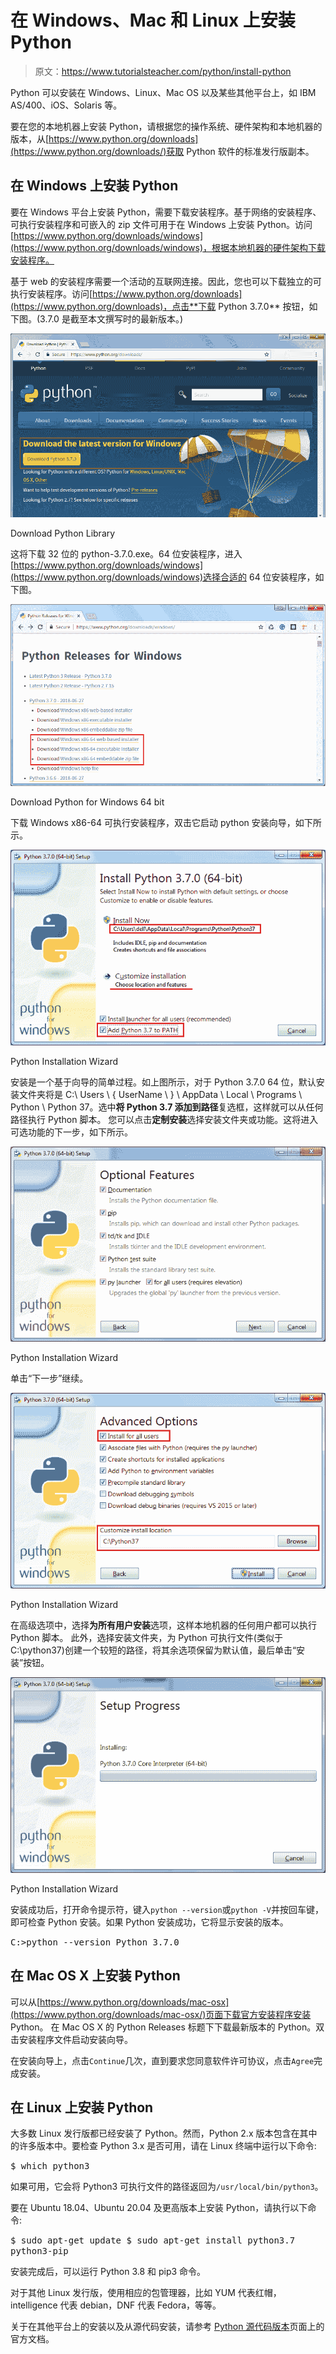 # 在 Windows、Mac 和 Linux 上安装 Python

> 原文：<https://www.tutorialsteacher.com/python/install-python>

Python 可以安装在 Windows、Linux、Mac OS 以及某些其他平台上，如 IBM AS/400、iOS、Solaris 等。

要在您的本地机器上安装 Python，请根据您的操作系统、硬件架构和本地机器的版本，从[https://www.python.org/downloads](https://www.python.org/downloads/)获取 Python 软件的标准发行版副本。

## 在 Windows 上安装 Python

要在 Windows 平台上安装 Python，需要下载安装程序。基于网络的安装程序、可执行安装程序和可嵌入的 zip 文件可用于在 Windows 上安装 Python。访问[https://www.python.org/downloads/windows](https://www.python.org/downloads/windows)，根据本地机器的硬件架构下载安装程序。

基于 web 的安装程序需要一个活动的互联网连接。因此，您也可以下载独立的可执行安装程序。访问[https://www.python.org/downloads](https://www.python.org/downloads)，点击**下载 Python 3.7.0** 按钮，如下图。(3.7.0 是截至本文撰写时的最新版本。)

[![](img/7bfa51e9b31a2c40a2d78d7838d070d8.png)](../../Content/images/python/download-python-windows.png) 

Download Python Library



这将下载 32 位的 python-3.7.0.exe。64 位安装程序，进入[https://www.python.org/downloads/windows](https://www.python.org/downloads/windows)选择合适的 64 位安装程序，如下图。

[![](img/abd0cd11898333efa7695c9dd927fb06.png)](../../Content/images/python/download-python-windows64.png) 

Download Python for Windows 64 bit



下载 Windows x86-64 可执行安装程序，双击它启动 python 安装向导，如下所示。

[![](img/5ab015de2d8ff14546cad33cbb5e058c.png)](../../Content/images/python/install-wizard1.png) 

Python Installation Wizard



安装是一个基于向导的简单过程。如上图所示，对于 Python 3.7.0 64 位，默认安装文件夹将是 C:\ Users \ { UserName \ } \ AppData \ Local \ Programs \ Python \ Python 37。选中**将 Python 3.7 添加到路径**复选框，这样就可以从任何路径执行 Python 脚本。 您可以点击**定制安装**选择安装文件夹或功能。这将进入可选功能的下一步，如下所示。

[![](img/bcf6edbc18aa63b5f4a602c84e6c8e9d.png)](../../Content/images/python/install-wizard2.png) 

Python Installation Wizard



单击“下一步”继续。

[![](img/ba93f4f7192b8c37dae0e9113e9ff139.png)](../../Content/images/python/install-wizard3.png) 

Python Installation Wizard



在高级选项中，选择**为所有用户安装**选项，这样本地机器的任何用户都可以执行 Python 脚本。 此外，选择安装文件夹，为 Python 可执行文件(类似于 C:\python37)创建一个较短的路径，将其余选项保留为默认值，最后单击“安装”按钮。

[![](img/8582139b4d4689b394168521e1961786.png)](../../Content/images/python/install-wizard4.png) 

Python Installation Wizard



安装成功后，打开命令提示符，键入`python --version`或`python -V`并按回车键，即可检查 Python 安装。如果 Python 安装成功，它将显示安装的版本。

<samp>C:\>python --version
Python 3.7.0</samp>

## 在 Mac OS X 上安装 Python

可以从[https://www.python.org/downloads/mac-osx](https://www.python.org/downloads/mac-osx/)页面下载官方安装程序安装 Python。 在 Mac OS X 的 Python Releases 标题下下载最新版本的 Python。双击安装程序文件启动安装向导。

在安装向导上，点击`Continue`几次，直到要求您同意软件许可协议，点击`Agree`完成安装。

## 在 Linux 上安装 Python

大多数 Linux 发行版都已经安装了 Python。然而，Python 2.x 版本包含在其中的许多版本中。要检查 Python 3.x 是否可用，请在 Linux 终端中运行以下命令:

<samp>$ which python3</samp>

如果可用，它会将 Python3 可执行文件的路径返回为`/usr/local/bin/python3`。

要在 Ubuntu 18.04、Ubuntu 20.04 及更高版本上安装 Python，请执行以下命令:

<samp>$ sudo apt-get update
$ sudo apt-get install python3.7 python3-pip</samp>

安装完成后，可以运行 Python 3.8 和 pip3 命令。

对于其他 Linux 发行版，使用相应的包管理器，比如 YUM 代表红帽，intelligence 代表 debian，DNF 代表 Fedora，等等。

关于在其他平台上的安装以及从源代码安装，请参考 [Python 源代码版本](https://www.python.org/downloads/source/)页面上的官方文档。